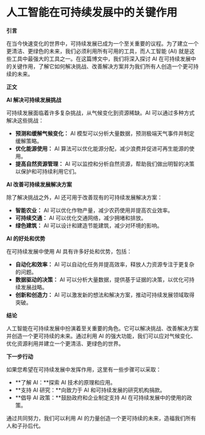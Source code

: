 # 人工智能在可持续发展中的关键作用

**引言**

在当今快速变化的世界中，可持续发展已成为一个至关重要的议程。为了建立一个更清洁、更绿色的未来，我们必须利用所有可用的工具，而人工智能 (AI) 就是这些工具中最强大的工具之一。在这篇博文中，我们将深入探讨 AI 在可持续发展中的关键作用，了解它如何解决挑战、改善解决方案并为我们所有人创造一个更可持续的未来。

**正文**

**AI 解决可持续发展挑战**

可持续发展面临着许多复杂挑战，从气候变化到资源稀缺。AI 可以通过多种方式解决这些挑战：

* **预测和缓解气候变化：** AI 模型可以分析大量数据，预测极端天气事件并制定缓解策略。
* **优化能源使用：** AI 算法可以优化能源分配，减少浪费并促进可再生能源的使用。
* **提高自然资源管理：** AI 可以监控和分析自然资源，帮助我们做出明智的决策以保护和可持续利用它们。

**AI 改善可持续发展解决方案**

除了解决挑战之外，AI 还可用于改善现有的可持续发展解决方案：

* **智能农业：** AI 可以优化作物产量，减少农药使用并提高农业效率。
* **可持续交通：** AI 可以优化交通网络，减少拥堵和排放。
* **绿色建筑：** AI 可以设计和建造节能建筑，减少对环境的影响。

**AI 的好处和优势**

在可持续发展中使用 AI 具有许多好处和优势，包括：

* **自动化和效率：** AI 可以自动化任务并提高效率，释放人力资源专注于更复杂的问题。
* **数据驱动的决策：** AI 可以分析大量数据，提供基于证据的决策，以优化可持续发展战略。
* **创新和创造力：** AI 可以激发新的想法和解决方案，推动可持续发展领域取得突破。

**结论**

人工智能在可持续发展中扮演着至关重要的角色。它可以解决挑战、改善解决方案并创造一个更可持续的未来。通过利用 AI 的强大功能，我们可以应对气候变化、优化资源利用并建立一个更清洁、更绿色的世界。

**下一步行动**

如果您希望在可持续发展中发挥作用，这里有一些步骤可以采取：

* **了解 AI：**探索 AI 技术的原理和应用。
* **支持 AI 研究：**向致力于 AI 和可持续发展的研究机构捐款。
* **倡导 AI 政策：**鼓励政府和企业制定支持 AI 在可持续发展中的使用的政策。

通过共同努力，我们可以利用 AI 的力量创造一个更可持续的未来，造福我们所有人和子孙后代。
